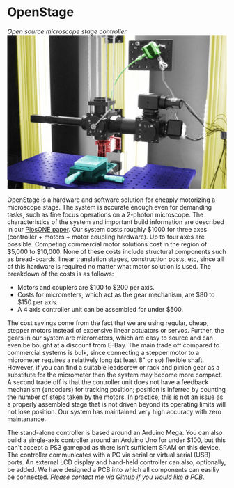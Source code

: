 
<h1>OpenStage</h1>
<i>Open source microscope stage controller</i>
<br />


<img src="OpenStageBuildNotes/images/openstage_cover.jpg" />


OpenStage is a hardware and software solution for cheaply motorizing a microscope stage. The system is accurate enough even for demanding tasks, such as fine focus operations on a 2-photon microscope. The characteristics of the system and important build information are described in our <a href="http://www.plosone.org/article/info%3Adoi%2F10.1371%2Fjournal.pone.0088977">PlosONE paper</a>. Our system costs roughly $1000 for three axes (controller + motors + motor coupling hardware). Up to four axes are possible. Competing commercial motor solutions cost in the region of $5,000 to $10,000. None of these costs include structural components such as bread-boards, linear translation stages, construction posts, etc, since all of this hardware is required no matter what motor solution is used. The breakdown of the costs is as follows:

* Motors and couplers are $100 to $200 per axis.
* Costs for micrometers, which act as the gear mechanism, are $80 to $150 per axis.
* A 4 axis controller unit can be assembled for under $500.

The cost savings come from the fact that we are using regular, cheap, stepper motors instead of expensive linear actuators or servos. Further, the gears in our system are micrometers, which are easy to source and can even be bought at a discount from E-Bay. The main trade off compared to commercial systems is bulk, since connecting a stepper motor to a micrometer requires a relatively long (at least 8" or so) flexible shaft. However, if you can find a suitable leadscrew or rack and pinion gear as a substitute for the micrometer then the system may become more compact. A second trade off is that the controller unit does not have a feedback mechanism (encoders) for tracking position; position is inferred by counting the number of steps taken by the motors. In practice, this is not an issue as a properly assembled stage that is not driven beyond its operating limits will not lose position. Our system has maintained very high accuracy with zero maintanance. 

The stand-alone controller is based around an Arduino Mega. You can also build a single-axis controller around an Arduino Uno for under $100, but this can't accept a PS3 gamepad as there isn't sufficient SRAM on this device. The controller communicates with a PC via serial or virtual serial (USB) ports. An external LCD display and hand-held controller can also, optionally, be added. We have designed a PCB into which all components can easiliy be connected. <i>Please contact me via Github if you would like a PCB</i>.